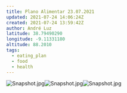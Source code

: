 ```yaml
---
title: Plano Alimentar 23.07.2021
updated: 2021-07-24 14:06:24Z
created: 2021-07-24 13:59:42Z
author: André Luz
latitude: 38.79490290
longitude: -9.11331180
altitude: 88.2010
tags:
  - eating_plan
  - food
  - health
---
```


![Snapshot.jpg](Snapshot-8.jpg)![Snapshot.jpg](Snapshot-7.jpg)![Snapshot.jpg](Snapshot-6.jpg)